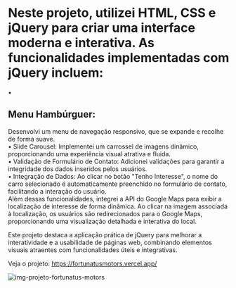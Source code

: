 # Neste projeto, utilizei HTML, CSS e jQuery para criar uma interface moderna e interativa. As funcionalidades implementadas com jQuery incluem:

• <h2>Menu Hambúrguer:</h2> Desenvolvi um menu de navegação responsivo, que se expande e recolhe de forma suave.<br>
• Slide Carousel: Implementei um carrossel de imagens dinâmico, proporcionando uma experiência visual atrativa e fluida. <br>
• Validação de Formulário de Contato: Adicionei validações para garantir a integridade dos dados inseridos pelos usuários. <br>
• Integração de Dados: Ao clicar no botão "Tenho Interesse", o nome do carro selecionado é automaticamente preenchido no formulário de contato, facilitando a interação do usuário.<br>
Além dessas funcionalidades, integrei a API do Google Maps para exibir a localização de interesse de forma dinâmica. Ao clicar na imagem associada à localização, os usuários são redirecionados para o Google Maps, proporcionando uma visualização detalhada e interativa do local.<br>

Este projeto destaca a aplicação prática de jQuery para melhorar a interatividade e a usabilidade de páginas web, combinando elementos visuais atraentes com funcionalidades úteis e integrativas.<br>

Veja o projeto: https://fortunatusmotors.vercel.app/

![img-projeto-fortunatus-motors](https://github.com/user-attachments/assets/216382b2-162a-46d1-8f4e-fbeafb4f2eae)






